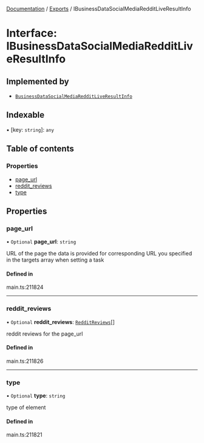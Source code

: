 [Documentation](../README.md) / [Exports](../modules.md) / IBusinessDataSocialMediaRedditLiveResultInfo

# Interface: IBusinessDataSocialMediaRedditLiveResultInfo

## Implemented by

- [`BusinessDataSocialMediaRedditLiveResultInfo`](../classes/BusinessDataSocialMediaRedditLiveResultInfo.md)

## Indexable

▪ [key: `string`]: `any`

## Table of contents

### Properties

- [page\_url](IBusinessDataSocialMediaRedditLiveResultInfo.md#page_url)
- [reddit\_reviews](IBusinessDataSocialMediaRedditLiveResultInfo.md#reddit_reviews)
- [type](IBusinessDataSocialMediaRedditLiveResultInfo.md#type)

## Properties

### page\_url

• `Optional` **page\_url**: `string`

URL of the page the data is provided for
corresponding URL you specified in the targets array when setting a task

#### Defined in

main.ts:211824

___

### reddit\_reviews

• `Optional` **reddit\_reviews**: [`RedditReviews`](../classes/RedditReviews.md)[]

reddit reviews for the page_url

#### Defined in

main.ts:211826

___

### type

• `Optional` **type**: `string`

type of element

#### Defined in

main.ts:211821
